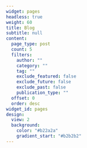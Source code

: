 ```yaml
---
widget: pages
headless: true
weight: 60
title: Blog
subtitle: null
content:
  page_type: post
  count: 5
  filters:
    author: ""
    category: ""
    tag: ""
    exclude_featured: false
    exclude_future: false
    exclude_past: false
    publication_type: ""
  offset: 0
  order: desc
widget_id: pages
design:
  view: 2
  background:
    color: "#b22a2a"
    gradient_start: "#b2b2b2"
---
```

